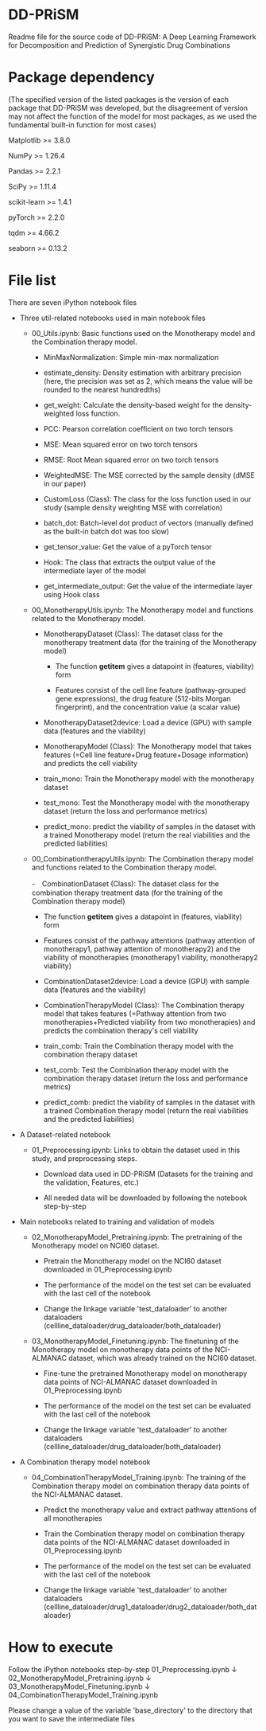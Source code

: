 # DD-PRiSM
Readme file for the source code of DD-PRiSM: A Deep Learning Framework for Decomposition and Prediction of Synergistic Drug Combinations


# Package dependency
(The specified version of the listed packages is the version of each package that DD-PRiSM was developed, but the disagreement of version may not affect the function of the model for most packages, as we used the fundamental built-in function for most cases)

Matplotlib >= 3.8.0

NumPy >= 1.26.4

Pandas >= 2.2.1

SciPy >= 1.11.4

scikit-learn >= 1.4.1

pyTorch >= 2.2.0

tqdm >= 4.66.2

seaborn >= 0.13.2


# File list
There are seven iPython notebook files

- Three util-related notebooks used in main notebook files
  - 00_Utils.ipynb: Basic functions used on the Monotherapy model and the Combination therapy model.

    - MinMaxNormalization: Simple min-max normalization
   
    - estimate_density: Density estimation with arbitrary precision (here, the precision was set as 2, which means the value will be rounded to the nearest hundredths)
   
    - get_weight: Calculate the density-based weight for the density-weighted loss function.
   
    - PCC: Pearson correlation coefficient on two torch tensors
   
    - MSE: Mean squared error on two torch tensors
      
    - RMSE: Root Mean squared error on two torch tensors
   
    - WeightedMSE: The MSE corrected by the sample density (dMSE in our paper)
   
    - CustomLoss (Class): The class for the loss function used in our study (sample density weighting MSE with correlation)
   
    - batch_dot: Batch-level dot product of vectors (manually defined as the built-in batch dot was too slow)
   
    - get_tensor_value: Get the value of a pyTorch tensor
   
    - Hook: The class that extracts the output value of the intermediate layer of the model
   
    - get_intermediate_output: Get the value of the intermediate layer using Hook class



  - 00_MonotherapyUtils.ipynb: The Monotherapy model and functions related to the Monotherapy model.
 
    - MonotherapyDataset (Class): The dataset class for the monotherapy treatment data (for the training of the Monotherapy model)
   
      - The function __getitem__ gives a datapoint in (features, viability) form
      
      - Features consist of the cell line feature (pathway-grouped gene expressions), the drug feature (512-bits Morgan fingerprint), and the concentration value (a scalar value)
   
    - MonotherapyDataset2device: Load a device (GPU) with sample data (features and the viability)
   
    - MonotherapyModel (Class): The Monotherapy model that takes features (=Cell line feature+Drug feature+Dosage information) and predicts the cell viability
   
    - train_mono: Train the Monotherapy model with the monotherapy dataset
   
    - test_mono: Test the Monotherapy model with the monotherapy dataset (return the loss and performance metrics)
   
    - predict_mono: predict the viability of samples in the dataset with a trained Monotherapy model (return the real viabilities and the predicted liabilities)



  - 00_CombinationtherapyUtils.ipynb: The Combination therapy model and functions related to the Combination therapy model.
 
    -　CombinationDataset (Class): The dataset class for the combination therapy treatment data (for the training of the Combination therapy model)

      - The function __getitem__ gives a datapoint in (features, viability) form
   
      - Features consist of the pathway attentions (pathway attention of monotherapy1, pathway attention of monotherapy2) and the viability of monotherapies (monotherapy1 viability, monotherapy2 viability)
   
    - CombinationDataset2device: Load a device (GPU) with sample data (features and the viability)
   
    - CombinationTherapyModel (Class): The Combination therapy model that takes features (=Pathway attention from two monotherapies+Predicted viability from two monotherapies) and predicts the combination therapy's cell viability
   
    - train_comb: Train the Combination therapy model with the combination therapy dataset
   
    - test_comb: Test the Combination therapy model with the combination therapy dataset (return the loss and performance metrics)
   
    - predict_comb: predict the viability of samples in the dataset with a trained Combination therapy model (return the real viabilities and the predicted liabilities)



- A Dataset-related notebook
  - 01_Preprocessing.ipynb: Links to obtain the dataset used in this study, and preprocessing steps.

    - Download data used in DD-PRiSM (Datasets for the training and the validation, Features, etc.)

    - All needed data will be downloaded by following the notebook step-by-step


   
- Main notebooks related to training and validation of models 
  - 02_MonotherapyModel_Pretraining.ipynb: The pretraining of the Monotherapy model on NCI60 dataset.

    - Pretrain the Monotherapy model on the NCI60 dataset downloaded in 01_Preprocessing.ipynb
   
    - The performance of the model on the test set can be evaluated with the last cell of the notebook
    
    - Change the linkage variable 'test_dataloader' to another dataloaders (cellline_dataloader/drug_dataloader/both_dataloader)

    
  - 03_MonotherapyModel_Finetuning.ipynb: The finetuning of the Monotherapy model on monotherapy data points of the NCI-ALMANAC dataset, which was already trained on the NCI60 dataset.
 
    - Fine-tune the pretrained Monotherapy model on monotherapy data points of NCI-ALMANAC dataset downloaded in 01_Preprocessing.ipynb
   
    - The performance of the model on the test set can be evaluated with the last cell of the notebook
    
    - Change the linkage variable 'test_dataloader' to another dataloaders (cellline_dataloader/drug_dataloader/both_dataloader)


    
- A Combination therapy model notebook
  - 04_CombinationTherapyModel_Training.ipynb: The training of the Combination therapy model on combination therapy data points of the NCI-ALMANAC dataset.

    - Predict the monotherapy value and extract pathway attentions of all monotherapies
    
    - Train the Combination therapy model on combination therapy data points of the NCI-ALMANAC dataset downloaded in 01_Preprocessing.ipynb
   
    - The performance of the model on the test set can be evaluated with the last cell of the notebook
    
    - Change the linkage variable 'test_dataloader' to another dataloaders (cellline_dataloader/drug1_dataloader/drug2_dataloader/both_dataloader)


# How to execute
Follow the iPython notebooks step-by-step
01_Preprocessing.ipynb
↓
02_MonotherapyModel_Pretraining.ipynb
↓
03_MonotherapyModel_Finetuning.ipynb
↓
04_CombinationTherapyModel_Training.ipynb

Please change a value of the variable 'base_directory' to the directory that you want to save the intermediate files
